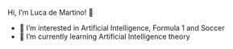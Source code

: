 Hi, I’m Luca de Martino! 👋

- 👀 I’m interested in Artificial Intelligence, Formula 1 and Soccer 
- 🌱 I’m currently learning Artificial Intelligence theory

<!---
- 💞️ I’m looking to collaborate on ...
- 📫 How to reach me ...
--->

<!---
luca-demartino/luca-demartino is a ✨ special ✨ repository because its `README.md` (this file) appears on your GitHub profile.
You can click the Preview link to take a look at your changes.
--->
